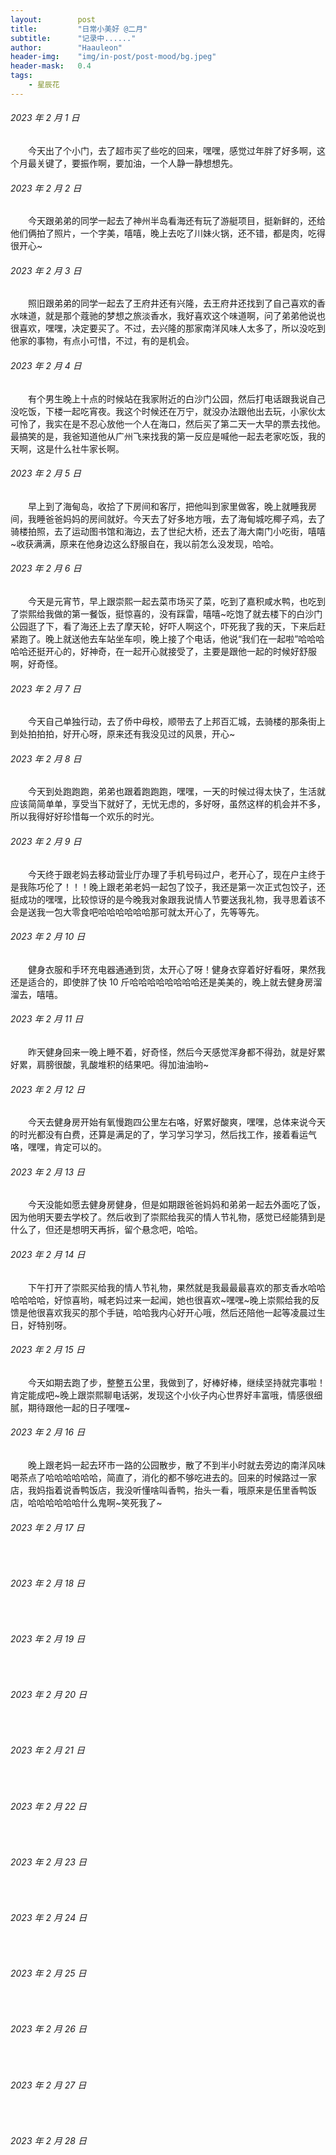```yaml
---
layout:        post
title:         "日常小美好 @二月"
subtitle:      "记录中......"
author:        "Haauleon"
header-img:    "img/in-post/post-mood/bg.jpeg"
header-mask:   0.4
tags:
    - 星辰花
---
```


###### 2023 年 2 月 1 日
&emsp;&emsp;今天出了个小门，去了超市买了些吃的回来，嘿嘿，感觉过年胖了好多啊，这个月最关键了，要振作啊，要加油，一个人静一静想想先。

###### 2023 年 2 月 2 日
&emsp;&emsp;今天跟弟弟的同学一起去了神州半岛看海还有玩了游艇项目，挺新鲜的，还给他们俩拍了照片，一个字美，嘻嘻，晚上去吃了川妹火锅，还不错，都是肉，吃得很开心~

###### 2023 年 2 月 3 日
&emsp;&emsp;照旧跟弟弟的同学一起去了王府井还有兴隆，去王府井还找到了自己喜欢的香水味道，就是那个蔻驰的梦想之旅淡香水，我好喜欢这个味道啊，问了弟弟他说也很喜欢，嘿嘿，决定要买了。不过，去兴隆的那家南洋风味人太多了，所以没吃到他家的事物，有点小可惜，不过，有的是机会。

###### 2023 年 2 月 4 日
&emsp;&emsp;有个男生晚上十点的时候站在我家附近的白沙门公园，然后打电话跟我说自己没吃饭，下楼一起吃宵夜。我这个时候还在万宁，就没办法跟他出去玩，小家伙太可怜了，我实在是不忍心放他一个人在海口，然后买了第二天一大早的票去找他。最搞笑的是，我爸知道他从广州飞来找我的第一反应是喊他一起去老家吃饭，我的天啊，这是什么社牛家长啊。

###### 2023 年 2 月 5 日
&emsp;&emsp;早上到了海甸岛，收拾了下房间和客厅，把他叫到家里做客，晚上就睡我房间，我睡爸爸妈妈的房间就好。今天去了好多地方哦，去了海甸城吃椰子鸡，去了骑楼拍照，去了运动图书馆和海边，去了世纪大桥，还去了海大南门小吃街，嘻嘻~收获满满，原来在他身边这么舒服自在，我以前怎么没发现，哈哈。

###### 2023 年 2 月 6 日
&emsp;&emsp;今天是元宵节，早上跟崇熙一起去菜市场买了菜，吃到了嘉积咸水鸭，也吃到了崇熙给我做的第一餐饭，挺惊喜的，没有踩雷，嘻嘻~吃饱了就去楼下的白沙门公园逛了下，看了海还上去了摩天轮，好吓人啊这个，吓死我了我的天，下来后赶紧跑了。晚上就送他去车站坐车呗，晚上接了个电话，他说“我们在一起啦”哈哈哈哈哈还挺开心的，好神奇，在一起开心就接受了，主要是跟他一起的时候好舒服啊，好奇怪。

###### 2023 年 2 月 7 日
&emsp;&emsp;今天自己单独行动，去了侨中母校，顺带去了上邦百汇城，去骑楼的那条街上到处拍拍拍，好开心呀，原来还有我没见过的风景，开心~

###### 2023 年 2 月 8 日
&emsp;&emsp;今天到处跑跑跑，弟弟也跟着跑跑跑，嘿嘿，一天的时候过得太快了，生活就应该简简单单，享受当下就好了，无忧无虑的，多好呀，虽然这样的机会并不多，所以我得好好珍惜每一个欢乐的时光。

###### 2023 年 2 月 9 日
&emsp;&emsp;今天终于跟老妈去移动营业厅办理了手机号码过户，老开心了，现在户主终于是我陈巧伦了！！！晚上跟老弟老妈一起包了饺子，我还是第一次正式包饺子，还挺成功的嘿嘿，比较惊讶的是今晚我对象跟我说情人节要送我礼物，我寻思着该不会是送我一包大零食吧哈哈哈哈哈哈那可就太开心了，先等等先。

###### 2023 年 2 月 10 日
&emsp;&emsp;健身衣服和手环充电器通通到货，太开心了呀！健身衣穿着好好看呀，果然我还是适合的，即使胖了快 10 斤哈哈哈哈哈哈哈哈还是美美的，晚上就去健身房溜溜去，嘻嘻。

###### 2023 年 2 月 11 日
&emsp;&emsp;昨天健身回来一晚上睡不着，好奇怪，然后今天感觉浑身都不得劲，就是好累好累，肩膀很酸，乳酸堆积的结果吧。得加油油哟~

###### 2023 年 2 月 12 日
&emsp;&emsp;今天去健身房开始有氧慢跑四公里左右咯，好累好酸爽，嘿嘿，总体来说今天的时光都没有白费，还算是满足的了，学习学习学习，然后找工作，接着看运气咯，嘿嘿，肯定可以的。

###### 2023 年 2 月 13 日
&emsp;&emsp;今天没能如愿去健身房健身，但是如期跟爸爸妈妈和弟弟一起去外面吃了饭，因为他明天要去学校了。然后收到了崇熙给我买的情人节礼物，感觉已经能猜到是什么了，但还是想明天再拆，留个悬念吧，哈哈。

###### 2023 年 2 月 14 日
&emsp;&emsp;下午打开了崇熙买给我的情人节礼物，果然就是我最最最喜欢的那支香水哈哈哈哈哈哈，好惊喜哟，喊老妈过来一起闻，她也很喜欢~嘿嘿~晚上崇熙给我的反馈是他很喜欢我买的那个手链，哈哈我内心好开心哦，然后还陪他一起等凌晨过生日，好特别呀。

###### 2023 年 2 月 15 日
&emsp;&emsp;今天如期去跑了步，整整五公里，我做到了，好棒好棒，继续坚持就完事啦！肯定能成吧~晚上跟崇熙聊电话粥，发现这个小伙子内心世界好丰富哦，情感很细腻，期待跟他一起的日子嘿嘿~

###### 2023 年 2 月 16 日
&emsp;&emsp;晚上跟老妈一起去环市一路的公园散步，散了不到半小时就去旁边的南洋风味喝茶点了哈哈哈哈哈哈，简直了，消化的都不够吃进去的。回来的时候路过一家店，我妈指着说香鸭饭店，我没听懂啥叫香鸭，抬头一看，哦原来是伍里香鸭饭店，哈哈哈哈哈哈什么鬼啊~笑死我了~

###### 2023 年 2 月 17 日
&emsp;&emsp;

###### 2023 年 2 月 18 日
&emsp;&emsp;

###### 2023 年 2 月 19 日
&emsp;&emsp;

###### 2023 年 2 月 20 日
&emsp;&emsp;

###### 2023 年 2 月 21 日
&emsp;&emsp;

###### 2023 年 2 月 22 日
&emsp;&emsp;

###### 2023 年 2 月 23 日
&emsp;&emsp;

###### 2023 年 2 月 24 日
&emsp;&emsp;

###### 2023 年 2 月 25 日
&emsp;&emsp;

###### 2023 年 2 月 26 日
&emsp;&emsp;

###### 2023 年 2 月 27 日
&emsp;&emsp;

###### 2023 年 2 月 28 日
&emsp;&emsp;